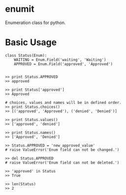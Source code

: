 enumit
====
Enumeration class for python. 


Basic Usage
====

    class Status(Enum):
        WAITING = Enum.Field('waiting', 'Waiting')
        APPROVED = Enum.Field('approved', 'Approved')


    >> print Status.APPROVED
    >> approved
    
    >> print Status['approved']
    >> Approved

    # choices, values and names will be in defined order.
    >> print Status.choices()
    >> [('approved', 'Approved'), ('denied', 'Denied')]

    >> print Status.values()
    >> ['approved', 'denied']

    >> print Status.names()
    >> ['Approved', 'Denied']
    
    >> Status.APPROVED = 'new_approved_value'
    # raise ValueError('Enum field can not be changed.')
    
    >> del Status.APPROVED
    # raise ValueError('Enum field can not be deleted.')

    >> 'approved' in Status
    >> True

    >> len(Status)
    >> 2
